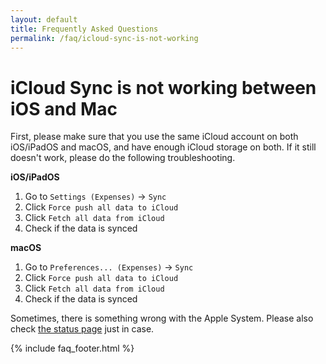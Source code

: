 ```yaml
---
layout: default
title: Frequently Asked Questions
permalink: /faq/icloud-sync-is-not-working
---
```


# iCloud Sync is not working between iOS and Mac

First, please make sure that you use the same iCloud account on both iOS/iPadOS and macOS, and have enough iCloud storage on both. If it still doesn't work, please do the following troubleshooting.

**iOS/iPadOS**

1. Go to `Settings (Expenses)` → `Sync`
2. Click `Force push all data to iCloud`
3. Click `Fetch all data from iCloud`
4. Check if the data is synced

**macOS**

1. Go to `Preferences... (Expenses)` → `Sync`
2. Click `Force push all data to iCloud`
3. Click `Fetch all data from iCloud`
4. Check if the data is synced

Sometimes, there is something wrong with the Apple System. Please also check [the status page](https://www.apple.com/support/systemstatus/) just in case.

{% include faq_footer.html %}
